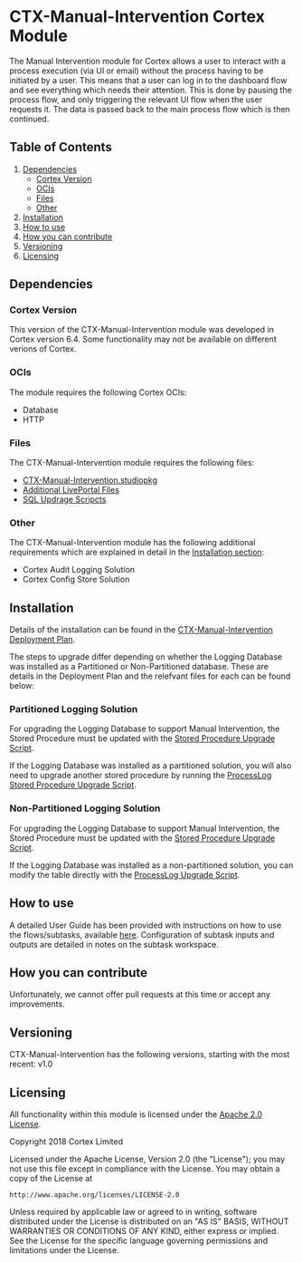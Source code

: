 # CTX-Manual-Intervention Cortex Module
The Manual Intervention module for Cortex allows a user to interact with a process execution (via UI or email) without the process having to be initiated by a user. This means that a user can log in to the dashboard flow and see everything which needs their attention.
This is done by pausing the process flow, and only triggering the relevant UI flow when the user requests it. The data is passed back to the main process flow which is then continued.


## Table of Contents
1) [Dependencies](#dependencies)
    * [Cortex Version](#cortex-version)
    * [OCIs](#ocis)
    * [Files](#files)
    * [Other](#other)
2) [Installation](#installation)
3) [How to use](#how-to-use)
4) [How you can contribute](#how-you-can-contribute)
5) [Versioning](#versioning)
6) [Licensing](#licensing)


## Dependencies
### Cortex Version
This version of the CTX-Manual-Intervention module was developed in Cortex version 6.4. Some functionality may not be available on different verions of Cortex.

### OCIs
The  module requires the following Cortex OCIs:
* Database
* HTTP

### Files
The CTX-Manual-Intervention module requires the following files:
* [CTX-Manual-Intervention.studiopkg](https://github.com/CortexIntelligentAutomation/CTX-Manual-Intervention/releases/download/v1.0/CTX-Manual-Intervention.studiopkg)
* [Additional LivePortal Files](https://github.com/CortexIntelligentAutomation/CTX-Manual-Intervention/releases/download/v1.0/LivePortal.Components.zip)
* [SQL Updrage Scripcts](https://github.com/CortexIntelligentAutomation/CTX-Manual-Intervention/releases/download/v1.0/Upgrade.SQL.Scripts.zip)


### Other
The CTX-Manual-Intervention module has the following additional requirements which are explained in detail in the [Installation section](#Installation):
* Cortex Audit Logging Solution
* Cortex Config Store Solution

## Installation
Details of the installation can be found in the [CTX-Manual-Intervention Deployment Plan](https://github.com/CortexIntelligentAutomation/CTX-Manual-Intervention/blob/master/CTX-Manual-Intervention%20-%20Deployment%20Plan.pdf).

The steps to upgrade differ depending on whether the Logging Database was installed as a Partitioned or Non-Partitioned database. These are details in the Deployment Plan and the relefvant files for each can be found below:

### Partitioned Logging Solution
For upgrading the Logging Database to support Manual Intervention, the Stored Procedure must be updated with the [Stored Procedure Upgrade Script](https://github.com/CortexIntelligentAutomation/CTX-Manual-Intervention/releases/download/v1.0/CommitLog.sql).

If the Logging Database was installed as a partitioned solution, you will also need to upgrade another stored procedure by running the [ProcessLog Stored Procedure Upgrade Script](https://github.com/CortexIntelligentAutomation/CTX-Manual-Intervention/releases/download/v1.0/usp_PART_ProcessLog.sql).

### Non-Partitioned Logging Solution
For upgrading the Logging Database to support Manual Intervention, the Stored Procedure must be updated with the [Stored Procedure Upgrade Script](https://github.com/CortexIntelligentAutomation/CTX-Manual-Intervention/releases/download/v1.0/CommitLog.sql).

If the Logging Database was installed as a non-partitioned solution, you can modify the table directly with the [ProcessLog Upgrade Script](https://github.com/CortexIntelligentAutomation/CTX-Manual-Intervention/releases/download/v1.0/ProcessLog.Recreate.sql).

## How to use
A detailed User Guide has been provided with instructions on how to use the flows/subtasks, available [here](https://github.com/CortexIntelligentAutomation/CTX-Manual-Intervention/blob/master/CTX-Manual-Intervention%20-%20User%20Guide.pdf). Configuration of subtask inputs and outputs are detailed in notes on the subtask workspace.

## How you can contribute
Unfortunately, we cannot offer pull requests at this time or accept any improvements.

## Versioning
CTX-Manual-Intervention has the following versions, starting with the most recent: v1.0

## Licensing
All functionality within this module is licensed under the [Apache 2.0 License](https://www.apache.org/licenses/LICENSE-2.0).

Copyright 2018 Cortex Limited

Licensed under the Apache License, Version 2.0 (the "License");
you may not use this file except in compliance with the License.
You may obtain a copy of the License at

    http://www.apache.org/licenses/LICENSE-2.0

Unless required by applicable law or agreed to in writing, software
distributed under the License is distributed on an "AS IS" BASIS,
WITHOUT WARRANTIES OR CONDITIONS OF ANY KIND, either express or implied.
See the License for the specific language governing permissions and
limitations under the License.



